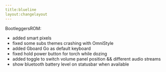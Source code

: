 ```yaml
---
title:blueline
layout:changelayout
---
```


BootleggersROM:
- added smart pixels
- fixed some subs themes crashing with OmniStyle
- added Gboard Go as default keyboard
- fixed hold power button for torch while dozing
- added toggle to switch volume panel position && different audio streams
- show bluetooth battery level on statusbar when available
